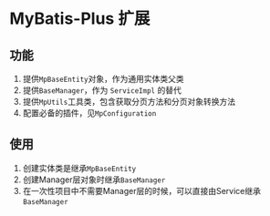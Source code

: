 # MyBatis-Plus 扩展

## 功能
1. 提供`MpBaseEntity`对象，作为通用实体类父类
2. 提供`BaseManager`，作为 `ServiceImpl` 的替代
3. 提供`MpUtils`工具类，包含获取分页方法和分页对象转换方法
4. 配置必备的插件，见`MpConfiguration`

## 使用
1. 创建实体类是继承`MpBaseEntity`
2. 创建Manager层对象时继承`BaseManager`
3. 在一次性项目中不需要Manager层的时候，可以直接由Service继承`BaseManager`